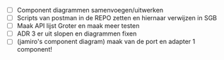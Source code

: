 - [ ] Component diagrammen samenvoegen/uitwerken
- [ ] Scripts van postman in de REPO zetten en hiernaar verwijzen in SGB
- [ ] Maak API lijst Groter en maak meer testen
- [ ] ADR 3 er uit slopen en diagrammen fixen
- [ ] (jamiro's component diagram) maak van de port en adapter 1 component!
